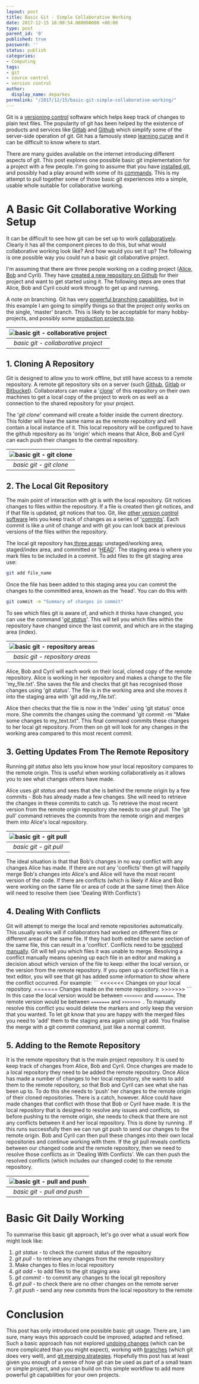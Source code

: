 ```yaml
---
layout: post
title: Basic Git - Simple Collaborative Working
date: 2017-12-15 16:00:54.000000000 +00:00
type: post
parent_id: '0'
published: true
password: ''
status: publish
categories:
- Computing
tags:
- git
- source control
- version control
author:
  display_name: deparkes
permalink: "/2017/12/15/basic-git-simple-collaborative-working/"
---
```

Git is a <a href="https://en.wikipedia.org/wiki/Version_control">versioning control</a> software which helps keep track of changes to plain text files. The popularity of git has been helped by the existence of products and services like <a href="https://about.gitlab.com/">Gitlab</a> and <a href="https://github.com/">Github</a> which simplify some of the server-side operation of git. Git has a famously steep <a href="https://about.gitlab.com/2017/05/17/learning-curve-is-the-biggest-challenge-developers-face-with-git/">learning curve</a> and it can be difficult to know where to start.

There are many guides available on the internet introducing different aspects of git. This post explores one possible basic git implementation for a project with a few people. I'm going to assume that you have <a href="https://gist.github.com/derhuerst/1b15ff4652a867391f03">installed git</a>, and possibly had a play around with some of its <a href="https://confluence.atlassian.com/bitbucketserver/basic-git-commands-776639767.html">commands</a>. This is my attempt to pull together some of those basic git experiences into a simple, usable whole suitable for collaborative working.
<h1>A Basic Git Collaborative Working Setup</h1>
It can be difficult to see how git can be set up to work <a href="https://gist.github.com/adamloving/5690951">collaboratively</a>. Clearly it has all the component pieces to do this, but what would collaborative working look like? And how would you set it up? The following is one possible way you could run a basic git collaborative project.

I'm assuming that there are three people working on a coding project (<a href="https://en.wikipedia.org/wiki/Alice_and_Bob">Alice, Bob</a> and Cyril). They have <a href="https://help.github.com/articles/create-a-repo/">created a new repository on Github</a> for their project and want to get started using it. The following steps are ones that Alice, Bob and Cyril could work through to get up and running.

A note on branching. Git has very <a href="https://www.atlassian.com/git/tutorials/using-branches">powerful branching capabilities</a>, but in this example I am going to simplify things so that the project only works on the single, 'master' branch. This is likely to be acceptable for many hobby-projects, and possibly some <a href="https://academy.realm.io/posts/360andev-savvas-dalkitsis-using-git-like-a-pro/">production projects too</a>.

| ![basic git - collaborative project]({{site.baseurl}}/assets/2017/12/Git-basics-collaborative-project-1024x516.png) |
|:--:|
| *basic git - collaborative project* |

<h2>1. Cloning A Repository</h2>
Git is designed to allow you to work offline, but still have access to a remote repository. A remote git repository sits on a server (such <a href="https://github.com/">Github</a>, <a href="https://about.gitlab.com/">Gitlab</a> or <a href="https://bitbucket.org/">Bitbucket</a>). Collaborators can make a '<a href="https://www.atlassian.com/git/tutorials/setting-up-a-repository/git-clone">clone</a>' of this repository on their own machines to get a local copy of the project to work on as well as a connection to the shared repository for your project.

The '<em>git clone</em>' command will create a folder inside the current directory. This folder will have the same name as the remote repository and will contain a local instance of it. This local repository will be configured to have the github repository as its 'origin' which means that Alice, Bob and Cyril can each push their changes to the central repository.

| ![basic git - git clone]({{site.baseurl}}/assets/2017/12/Git-basics-git-clone-205x300.png) |
|:--:|
| *basic git - git clone* |

<h2>2. The Local Git Repository</h2>
The main point of interaction with git is with the local repository. Git notices changes to files within the repository. If a file is created then git notices, and if that file is updated, git notices that too. Git, like <a href="https://en.wikipedia.org/wiki/Comparison_of_version_control_software">other version control software</a> lets you keep track of changes as a series of '<a href="https://www.atlassian.com/git/tutorials/saving-changes#git-commit">commits</a>'. Each commit is like a unit of change and with git you can look back at previous versions of the files within the repository.

The local git repository has<a href="https://stackoverflow.com/questions/3689838/whats-the-difference-between-head-working-tree-and-index-in-git"> three areas</a>: unstaged/working area, staged/index area, and committed or '<a href="https://stackoverflow.com/questions/2529971/what-is-the-head-in-git">HEAD</a>'. The staging area is where you mark files to be included in a commit.
To add files to the git staging area use:

```bash
git add file_name
```

Once the file has been added to this staging area you can commit the changes to the committed area, known as the 'head'. You can do this with

```bash
git commit -m "Summary of changes in commit"
```

To see which files git is aware of, and which it thinks have changed, you can use the command '<a href="https://www.atlassian.com/git/tutorials/inspecting-a-repository"><em>git status</em></a>'. This will tell you which files within the repository have changed since the last commit, and which are in the staging area (index).

| ![basic git - repository areas]({{site.baseurl}}/assets/2017/12/Git-basics-local-repository-areas-242x300.png) |
|:--:|
| *basic git - repository areas* |

Alice, Bob and Cyril will each work on their local, cloned copy of the remote repository. Alice is working in her repository and makes a change to the file 'my_file.txt'. She saves the file and checks that git has recognised those changes using 'git status'. The file is in the working area and she moves it into the staging area with 'git add my_file.txt'.

Alice then checks that the file is now in the 'index' using 'git status' once more. She commits the changes using the command 'git commit -m "Make some changes to my_text.txt". This final command commits these changes to her local git repository. From then on git will look for any changes in the working area compared to this most recent commit.

<h2>3. Getting Updates From The Remote Repository</h2>
Running <em>git status</em> also lets you know how your local repository compares to the remote origin. This is useful when working collaboratively as it allows you to see what changes others have made.

Alice uses <em>git status</em> and sees that she is behind the remote origin by a few commits - Bob has already made a few changes. She will need to retrieve the changes in these commits to catch up. To retrieve the most recent version from the remote origin repository she needs to use <em>git pull</em>. The 'git pull' command retrieves the commits from the remote origin and merges them into Alice's local repository.

| ![basic git - git pull]({{site.baseurl}}/assets/2017/12/Git-basics-git-pull-300x234.png) |
|:--:|
| *basic git - git pull* |

The ideal situation is that that Bob's changes in no way conflict with any changes Alice has made. If there are not any 'conflicts' then git will happily merge Bob's changes into Alice's and Alice will have the most recent version of the code. If there are conflicts (which is likely if Alice and Bob were working on the same file or area of code at the same time) then Alice will need to resolve them (see 'Dealing With Conflicts')
<h2>4. Dealing With Conflicts</h2>
Git will attempt to merge the local and remote repositories automatically. This usually works will if collaborators had worked on different files or different areas of the same file. If they had both edited the same section of the same file, this can result in a 'conflict'.
Conflicts need to be <a href="https://help.github.com/articles/resolving-a-merge-conflict-using-the-command-line/">resolved manually</a>. Git will tell you which files it was unable to merge. Resolving a conflict manually means opening up each file in an editor and making a decision about which version of the file to keep: either the local version, or the version from the remote repository.
If you open up a conflicted file in a text editor, you will see that git has added some information to show where the conflict occurred. For example:
```
<<<<<<<
Changes on your local repository.
=======
Changes made on the remote repository.
>>>>>>>
```
In this case the local version would be between <code><<<<<<<</code> and <code>=======</code>. The remote version would be between <code>=======</code> and <code>>>>>>>> </code>. To manually resolve this conflict you would delete the markers and only keep the version that you wanted.
To let git know that you are happy with the merged files you need to 'add' them to the staging area again using git add. You finalise the merge with a git commit command, just like a normal commit.
<h2>5. Adding to the Remote Repository</h2>
It is the remote repository that is the main project repository. It is used to keep track of changes from Alice, Bob and Cyril. Once changes are made to a local repository they need to be added the remote repository.
Once Alice has made a number of changes to her local repository, she wants to add them to the remote repository, so that Bob and Cyril can see what she has been up to. To do this she needs to 'push' her changes to the remote origin of their cloned repositories.
There is a catch, however. Alice could have made changes that conflict with those that Bob or Cyril have made. It is the local repository that is designed to resolve any issues and conflicts, so before pushing to the remote origin, she needs to check that there are not any conflicts between it and her local repository. This is done by running . If this runs successfully then we can run git push to send our changes to the remote origin. Bob and Cyril can then pull these changes into their own local repositories and continue working with them.
If the git pull reveals conflicts between our changed code and the remote repository, then we need to resolve those conflicts as in 'Dealing With Conflicts'. We can then push the resolved conflicts (which includes our changed code) to the remote repository.

| ![basic git - pull and push]({{site.baseurl}}/assets/2017/12/Git-basics-git-pull-and-push-1024x436.png) |
|:--:|
| *basic git - pull and push* |

<h1>Basic Git Daily Working</h1>
To summarise this basic git approach, let's go over what a usual work flow might look like:
<ol>
<li>
<em>git status</em> - to check the current status of the repository</li>
<li>
<em>git pull</em> - to retrieve any changes from the remote respository</li>
<li>Make changes to files in local repository</li>
<li>
<em>git add</em> - to add files to the git staging area</li>
<li>
<em>git commit</em> - to commit any changes to the local git repository</li>
<li>
<em>git pull</em> - to check there are no other changes on the remote server</li>
<li>
<em>git push</em> - send any new commits from the local repository to the remote</li>
</ol>
<h1>Conclusion</h1>
This post has only introduced one possible basic git usage. There are, I am sure, many ways this approach could be improved, adapted and refined. Such a basic approach has not explored <a href="https://github.com/blog/2019-how-to-undo-almost-anything-with-git">undoing changes</a> (which can be more complicated than you might expect), working with <a href="https://www.atlassian.com/git/tutorials/using-branches">branches</a> (which git does very well), and <a href="https://stackoverflow.com/questions/366860/when-would-you-use-the-different-git-merge-strategies">git merging strategies</a>. Hopefully this post has at least given you enough of a sense of how git can be used as part of a small team or simple project, and you can build on this simple workflow to add more powerful git capabilities for your own projects.
